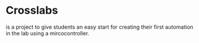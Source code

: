 # Crosslabs 

is a project to give students an easy start for creating their first automation in the lab using a mircocontroller.
